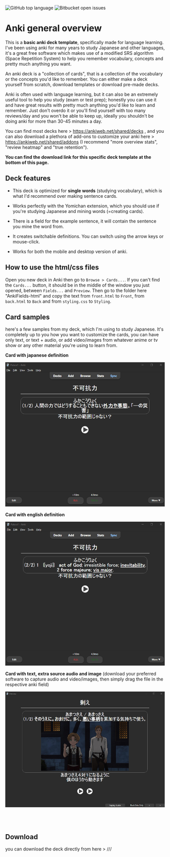 
![GitHub top language](https://img.shields.io/github/languages/top/Wolanet/Anki_deck-language-learning?color=green)
![Bitbucket open issues](https://img.shields.io/bitbucket/issues/Wolanet/Anki_deck-language-learning?color=red)

# Anki general overview
This is a **basic anki deck template**, specifically made for language learning. 
I've been using anki for many years to study Japanese and other languages, it's a great free software which makes use of a modified SRS algorithm (Space Repetition System) to help you remember vocabulary, concepts and pretty much anything you want.

An anki deck is a "collection of cards", that is a collection of the vocabulary or the concepts you'd like to remember. You can either make a deck yourself from scratch, download templates or download pre-made decks.

Anki is often used with language learning, but it can also be an extremely useful tool to help you study (exam or test prep); honestly you can use it and have great results with pretty much anything you'd like to learn and remember. Just don't overdo it or you'll find yourself with too many reviews/day and you won't be able to keep up, ideally you shouldn't be doing anki for more than 30-45 minutes a day.

You can find most decks here > https://ankiweb.net/shared/decks , and you can also download a plethora of add-ons to customize your anki here > https://ankiweb.net/shared/addons 
(I recommend "more overview stats", "review heatmap" and "true retention").   

**You can find the download link for this specific deck template at the bottom of this page.**
<br>


## Deck features

- This deck is optimized for **single words** (studying vocabulary), which is what I'd recommend over making sentence cards.

- Works perfectly with the Yomichan extension, which you should use if you're studying Japanese and mining words (=creating cards).

- There is a field for the example sentence, it will contain the sentence you mine the word from.

- It creates switchable definitions. You can switch using the arrow keys or mouse-click.

- Works for both the mobile and desktop version of anki. <br>

  

## How to use the html/css files

Open you new deck in Anki then go to ```Browse > Cards...```. If you can't find the ```Cards...``` button, it should be in the middle of the window you just opened, between ```Fields...``` and ```Preview```.
Then go to the folder here "AnkiFields-html" and copy the text from ```front.html``` to ```Front```, from ```back.html``` to ```Back``` and from ```styling.css``` to ```Styling```.
<br>

## Card samples
here's a few samples from my deck, which I'm using to study Japanese. It's completely up to you how you want to customize the cards, you can have only text, or text + audio, or add video/images from whatever anime or tv show or any other material you're using to learn from.
<br>  

**Card with japanese definition**

![Sample image1](image%20samples/card_japanese_def.png)

**Card with english definition**  

![Sample image1](image%20samples/card_english_definition.png)  

**Card with text, extra source audio and image** (download your preferred software to capture audio and video/images, then simply drag the file in the respective anki field) 

![Samplooo image1](image%20samples/cardjp_with_picture.png)

<br><br>

## Download
you can download the deck directly from here > ///




